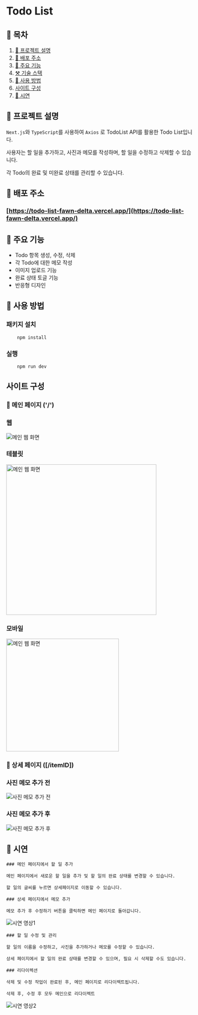 # Todo List

## 📖 목차
1. [📝 프로젝트 설명](#📝-프로젝트-설명)
2. [🍃 배포 주소](#🍃-배포-주소)
3. [🚀 주요 기능](#🚀-주요-기능)
4. [⚒️ 기술 스택](#⚒️-기술-스택)
5. [🧐 사용 방법](#-사용-방법)
6. [사이트 구성](#사이트-구성)
7. [🎥 시연](#-시연)


## 📝 프로젝트 설명

`Next.js`와 `TypeScript`를 사용하여 `Axios` 로 TodoList API를 활용한 Todo List입니다.

사용자는 할 일을 추가하고, 사진과 메모를 작성하며, 할 일을 수정하고 삭제할 수 있습니다. 

각 Todo의 완료 및 미완료 상태를 관리할 수 있습니다.

## 🍃 배포 주소

### [https://todo-list-fawn-delta.vercel.app/](https://todo-list-fawn-delta.vercel.app/)

## 🚀 주요 기능

- Todo 항목 생성, 수정, 삭제
- 각 Todo에 대한 메모 작성
- 이미지 업로드 기능
- 완료 상태 토글 기능
- 반응형 디자인

## 🧐 사용 방법

### 패키지 설치 

```
    npm install
```
### 실행
```
    npm run dev
```

## 사이트 구성

### 📌 메인 페이지 ('/')

### 웹 
![메인 웹 화면](public/ReadMeImage/메인_웹.png)

### 테블릿 

<img src="public/ReadMeImage/메인_테블릿.png" alt="메인 웹 화면" width="400"/>

### 모바일 

<img src="public/ReadMeImage/메인_모바일.png" alt="메인 웹 화면" width="300"/>

### 📌 상세 페이지 ([/itemID])


### 사진 메모 추가 전 

![사진 메모 추가 전](public/ReadMeImage/상세페이지_수정전.png)


### 사진 메모 추가 후

![사진 메모 추가 후](public/ReadMeImage/상세페이지_수정.png)

## 🎥 시연

    ### 메인 페이지에서 할 일 추가

    메인 페이지에서 새로운 할 일을 추가 및 할 일의 완료 상태를 변경할 수 있습니다.

    할 일의 글씨를 누르면 상세페이지로 이동할 수 있습니다.

    ### 상세 페이지에서 메모 추가

    메모 추가 후 수정하기 버튼을 클릭하면 메인 페이지로 돌아갑니다.

![시연 영상1](public/ReadMeImage/시연영상1.gif)

    ### 할 일 수정 및 관리

    할 일의 이름을 수정하고, 사진을 추가하거나 메모를 수정할 수 있습니다.

    상세 페이지에서 할 일의 완료 상태를 변경할 수 있으며, 필요 시 삭제할 수도 있습니다.

    ### 리다이렉션

    삭제 및 수정 작업이 완료된 후, 메인 페이지로 리다이렉트됩니다.

    삭제 후, 수정 후 모두 메인으로 리다이렉트

![시연 영상2](public/ReadMeImage/시연-영상2.gif)